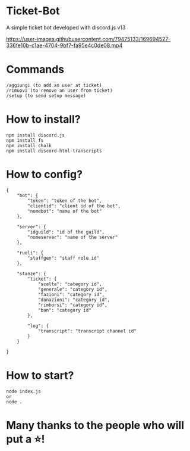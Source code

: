 # Ticket-Bot
A simple ticket bot developed with discord.js v13

https://user-images.githubusercontent.com/79475133/169694527-336fe10b-c1ae-4704-9bf7-fa95e4c0de08.mp4

# Commands
```
/aggiungi (to add an user at ticket)
/rimuovi (to remove an user from ticket)
/setup (to send setup message)
```

# How to install?
```
npm install discord.js
npm install fs
npm install chalk
npm install discord-html-transcripts
```
# How to config?
```
{
    "bot": {
        "token": "token of the bot",
        "clientid": "client id of the bot",
        "nomebot": "name of the bot"
    },

    "server": {
        "idguild": "id of the guild",
        "nomeserver": "name of the server"
    },

    "ruoli": {
        "staffgen": "staff role id"
    },

    "stanze": {
        "ticket": {
            "scelta": "category id",
            "generale": "category id",
            "fazioni": "category id",
            "donazioni": "category id",
            "rimborsi": "category id",
            "ban": "category id"
        },

        "log": {
            "transcript": "transcript channel id"
        }
    }

}
```
# How to start?
```
node index.js
or
node .
```

# Many thanks to the people who will put a ⭐!
